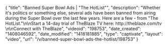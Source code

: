 {
    "title": "Banned Super Bowl Ads | \"The HotList\"",
    "description": "Whether it's politics or something else, several ads have been banned from airing during the Super Bowl over the last few years. Here are a few - from \"The HotList.\"\n\nStart a 14-day trial of TheBlaze TV here: http:\/\/theblaze.com\/tv \n\nConnect with TheBlaze",
    "videoid": "198753",
    "date_created": "1408046592",
    "date_modified": "1418181885",
    "type": "captivate",
    "layout": "video",
    "url": "\/v\/banned-super-bowl-ads-the-hotlist\/198753"
}